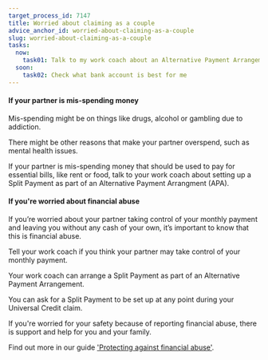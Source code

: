 ```yaml
---
target_process_id: 7147
title: Worried about claiming as a couple
advice_anchor_id: worried-about-claiming-as-a-couple
slug: worried-about-claiming-as-a-couple
tasks:
  now:
    task01: Talk to my work coach about an Alternative Payment Arrangement
  soon:
    task02: Check what bank account is best for me
---
```

#### If your partner is mis-spending money

Mis-spending might be on things like drugs, alcohol or gambling due to addiction.

There might be other reasons that make your partner overspend, such as mental health issues.

If your partner is mis-spending money that should be used to pay for essential bills, like rent or food, talk to your work coach about setting up a Split Payment as part of an Alternative Payment Arrangment (APA).

#### If you're worried about financial abuse

If you’re worried about your partner taking control of your monthly payment and leaving you without any cash of your own, it’s important to know that this is financial abuse.

Tell your work coach if you think your partner may take control of your monthly payment.

Your work coach can arrange a Split Payment as part of an Alternative Payment Arrangement.

You can ask for a Split Payment to be set up at any point during your Universal Credit claim.

If you're worried for your safety because of reporting financial abuse, there is support and help for you and your family.

Find out more in our guide ['Protecting against financial abuse'](/en/articles/protecting-against-financial-abuse).
